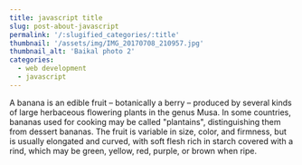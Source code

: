 ```yaml
---
title: javascript title
slug: post-about-javascript
permalink: '/:slugified_categories/:title'
thumbnail: '/assets/img/IMG_20170708_210957.jpg'
thumbnail_alt: 'Baikal photo 2'
categories:
  - web development
  - javascript
---
```


A banana is an edible fruit – botanically a berry – produced by several kinds
of large herbaceous flowering plants in the genus Musa.
In some countries, bananas used for cooking may be called "plantains",
distinguishing them from dessert bananas. The fruit is variable in size, color,
and firmness, but is usually elongated and curved, with soft flesh rich in
starch covered with a rind, which may be green, yellow, red, purple, or brown
when ripe.
